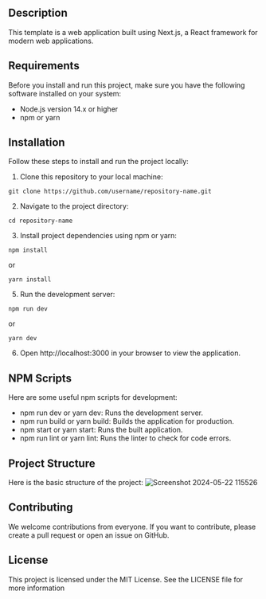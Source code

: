 ## Description
This template is a web application built using Next.js, a React framework for modern web applications.

## Requirements
Before you install and run this project, make sure you have the following software installed on your system:
* Node.js version 14.x or higher
* npm or yarn
## Installation
Follow these steps to install and run the project locally:
1. Clone this repository to your local machine:
```
git clone https://github.com/username/repository-name.git
```
2. Navigate to the project directory:
```
cd repository-name
```
3. Install project dependencies using npm or yarn:
```
npm install
```
or
```
yarn install
```
5. Run the development server:
```
npm run dev
```
or
```
yarn dev
```
6. Open http://localhost:3000 in your browser to view the application.
## NPM Scripts
Here are some useful npm scripts for development:
* npm run dev or yarn dev: Runs the development server.
* npm run build or yarn build: Builds the application for production.
* npm start or yarn start: Runs the built application.
* npm run lint or yarn lint: Runs the linter to check for code errors.
## Project Structure
Here is the basic structure of the project:
![Screenshot 2024-05-22 115526](https://github.com/AhmadAlbara/nextjs-template-project/assets/113780404/a9bb6edc-4391-42de-8ba7-4d51a3f22483)
## Contributing
We welcome contributions from everyone. If you want to contribute, please create a pull request or open an issue on GitHub.
## License
This project is licensed under the MIT License. See the LICENSE file for more information
